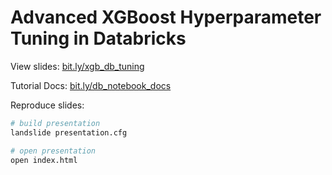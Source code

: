 # Advanced XGBoost Hyperparameter Tuning in Databricks

View slides: [bit.ly/xgb_db_tuning](https://bit.ly/xgb_db_tuning)

Tutorial Docs: [bit.ly/db_notebook_docs](https://bit.ly/db_notebook_docs)

Reproduce slides:

```bash
# build presentation
landslide presentation.cfg

# open presentation
open index.html
```
